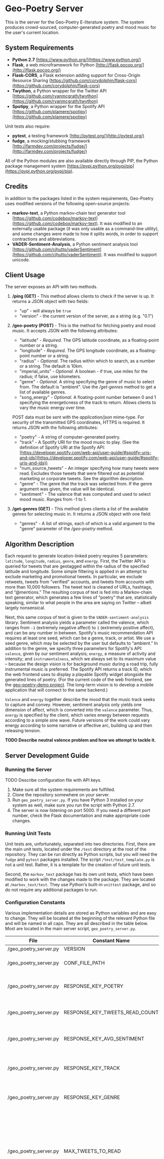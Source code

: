 Geo-Poetry Server
=================

This is the server for the Geo-Poetry E-literature system. The system produces 
crowd-sourced, computer-generated poetry and mood music for the user's 
current location.


System Requirements
-------------------
* **Python 2.7** [https://www.python.org/](https://www.python.org/)
* **Flask**, a web microframework for Python [http://flask.pocoo.org/](http://flask.pocoo.org/)
* **Flask-CORS**, a Flask extension adding support for Cross-Origin Resource Sharing [https://github.com/corydolphin/flask-cors](https://github.com/corydolphin/flask-cors)
* **Twython**, a Python wrapper for the Twitter API [https://github.com/ryanmcgrath/twython](https://github.com/ryanmcgrath/twython)
* **Spotipy**, a Python wrapper for the Spotify API [https://github.com/plamere/spotipy](https://github.com/plamere/spotipy)

Unit tests also require:
* **pytest**, a testing framework [http://pytest.org/](http://pytest.org/)
* **fudge**, a mocking/stubbing framework [http://farmdev.com/projects/fudge/](http://farmdev.com/projects/fudge/)

All of the Python modules are also available directly through PIP, the Python 
package management system [https://pypi.python.org/pypi/pip](https://pypi.python.org/pypi/pip).


Credits
-------

In addition to the packages listed in the system requirements, Geo-Poetry 
uses modified versions of the following open-source projects:
* **markov-text**, a Python markov-chain text generator tool [https://github.com/codebox/markov-text](https://github.com/codebox/markov-text). It was modified to an externally usable package (it was only usable as a command-line utility), and some changes were made to how it splits words, in order to support contractions and abbreviations.
* **VADER-Sentiment-Analysis**, a Python sentiment analysis tool [https://github.com/cjhutto/vaderSentiment](https://github.com/cjhutto/vaderSentiment). It was modified to support unicode.


Client Usage
------------

The server exposes an API with two methods.

1. **/ping (GET)** - This method allows clients to check if the server is up.
	It returns a JSON object with two fields:

	* "up" - will always be <code>true</code>
	* "version" - the current version of the server, as a string (e.g. "0.1")

2. **/geo-poetry (POST)** - This is the method for fetching poetry and mood music.
	It accepts JSON with the following attributes:

	* "latitude" - *Required.* The GPS latitude coordinate, as a floating-point number or a string.
	* "longitude" - *Required.* The GPS longitude coordinate, as a floating-point number or a string.
	* "radius" - *Optional.* The radius within which to search, as a number or a string. The default is 10km.
	* "imperial_units" - *Optional.* A boolean - if true, use miles for the radius; if false, use kilometers.
	* "genre" - *Optional.* A string specifying the genre of music to select from. The default is "ambient". Use the */get-genres* method to get a list of available genres.
	* "song_energy" - *Optional.* A floating-point number between 0 and 1 specifying the energeticness of the track to return. Allows clients to vary the music energy over time.

	POST data must be sent with the *application/json* mime-type. For security
	of the transmitted GPS coordinates, HTTPS is required. It returns JSON with
	the following attributes:

	* "poetry" - A string of computer-generated poetry.
	* "track" - A Spotify URI for the mood music to play. (See the definition of Spotify URI at the Spotify API: [https://developer.spotify.com/web-api/user-guide/#spotify-uris-and-ids](https://developer.spotify.com/web-api/user-guide/#spotify-uris-and-ids))
	* "num_source_tweets" - An integer specifying how many tweets were read. Excludes those tweets that were filtered out as potential marketing or corporate tweets. See the algorithm description.
	* "genre" - The genre that the track was selected from. If the genre argument was given, the value will be identical.
	* "sentiment" - The valence that was computed and used to select mood music. Ranges from -1 to 1.

3. **/get-genres (GET)** - This method gives clients a list of the available genres for selecting music in.
	It returns a JSON object with one field:

	* "genres" - A list of strings, each of which is a valid argument to the "genre" parameter of the */geo-poetry* method.


Algorithm Description
---------------------

Each request to generate location-linked poetry requires 5 parameters: `latitude`, `longitude`, `radius`, `genre`, and `energy`. First, the Twitter API is queried for tweets that are geotagged within the radius of the specified latitude and longitude. Some simple filtering is applied in an attempt to exclude marketing and promotional tweets. In particular, we exclude retweets, tweets from "verified" accounts, and tweets from accounts with more than 10,000 followers. The tweet text is cleaned of URLs, hashtags, and “@mentions.” The resulting corpus of text is fed into a Markov-chain text generator, which generates a few lines of “poetry” that are, statistically speaking, similar to what people in the area are saying on Twitter – albeit largely nonsensical.

Next, this same corpus of text is given to the `VADER-sentiment-analysis` library. Sentiment analysis yields a parameter called the valence, which ranges from `-1` (extremely negative affect) to `1` (extremely positive affect), and can be any number in between. Spotify's music recommendation API requires at least one seed, which can be a genre, track, or artist. We use a seed genre, which may be selected by the user but defaults to “ambient.” In addition to the genre, we specify three parameters for Spotify's API: `valence`, given by our sentiment analysis; `energy`, a measure of activity and intensity; and `instrumentalness`, which we always set to its maximum value – because the design vision is for background music during a road trip, fully instrumental music is preferred. The Spotify API returns a track ID, which the web frontend uses to display a playable Spotify widget alongside the generated lines of poetry. (For the current code of the web frontend, see the [geo-poetry-demo project](https://github.com/UCI-TPL/geo-poetry-demo). The long-term vision is to develop a mobile application that will connect to the same backend.)

`Valence` and `energy` together describe the mood that the music track seeks to capture and convey. However, sentiment analysis only yields one dimension of affect, which is converted into the `valence` parameter. Thus, `energy` is specified by the client, which varies energy between requests according to a simple sine wave. Future versions of the work could vary energy according to some narrative or affective arc, building up and then releasing tension.

**TODO Describe neutral valence problem and how we attempt to tackle it.**

Server Development Guide
------------------------

### Running the Server

TODO Describe configuration file with API keys.

1. Make sure all the system requirements are fulfilled.
2. Clone the repository somewhere on your server.
3. Run `geo_poetry_server.py`. If you have Python 3 installed on your system as well, make sure you run the script with Python 2.7.
4. The server is now listening on port 5000. If you need a different port number, check the Flask documentation and make appropriate code changes.

### Running Unit Tests

Unit tests are, unfortunately, separated into two directories. First, there are the main unit tests, located under the `/test` directory at the root of the repository. They can be run directly as Python scripts, but you will need the `fudge` and `pytest` packages installed. The script `/test/test_template.py` is not a unit test. Rather, it is a template for the creation of future unit tests.

Second, the `markov_text` package has its own unit tests, which have been modified to work with the changes made to the package. They are located at `/markov_text/test`. They use Python's built-in `unittest` package, and so do not require any additional packages to run.

### Configuration Constants

Various implementation details are stored as Python variables and are easy to change. They will be located at the beginning of the relevant Python file and will be named in all caps. They are all described in the table below. Most are located in the main server script, `geo_poetry_server.py`.

<table>
	<thead>
		<th>File</th>
		<th>Constant Name</th>
		<th>Value</th>
		<th>Description</th>
	</thead>
	<tr>
		<td>/geo_poetry_server.py</td>
		<td>VERSION</td>
		<td>"0.0"</td>
		<td>The server version.</td>
	</tr>
	<tr>
		<td>/geo_poetry_server.py</td>
		<td>CONF_FILE_PATH</td>
		<td>"scratch/server.conf"</td>
		<td>The path to look for a `.conf` file containing API keys.</td>
	</tr>
	<tr>
		<td>/geo_poetry_server.py</td>
		<td>RESPONSE_KEY_POETRY</td>
		<td>"poetry"</td>
		<td>The JSON attribute under which the poetry text is stored in the response.</td>
	</tr>
	<tr>
		<td>/geo_poetry_server.py</td>
		<td>RESPONSE_KEY_TWEETS_READ_COUNT</td>
		<td>"num_source_tweets"</td>
		<td>The JSON attribute under which the number of tweets read is stored in the response.</td>
	</tr>
	<tr>
		<td>/geo_poetry_server.py</td>
		<td>RESPONSE_KEY_AVG_SENTIMENT</td>
		<td>"sentiment"</td>
		<td>The JSON attribute under which the average tweet sentiment is stored in the response.</td>
	</tr>
	<tr>
		<td>/geo_poetry_server.py</td>
		<td>RESPONSE_KEY_TRACK</td>
		<td>"track"</td>
		<td>The JSON attribute under which the Spotify ID of the recommended track is stored in the response.</td>
	</tr>
	<tr>
		<td>/geo_poetry_server.py</td>
		<td>RESPONSE_KEY_GENRE</td>
		<td>"genre"</td>
		<td>The JSON attribute under which the Spotify seed genre is stored in the response.</td>
	</tr>
	<tr>
		<td>/geo_poetry_server.py</td>
		<td>MAX_TWEETS_TO_READ</td>
		<td>500</td>
		<td>The algorithm will read at least MIN_TWEETS_TO_READ and at most MAX_TWEETS_TO_READ tweets, excluding those filtered out. If it hits Twitter's API rate limit before reading MIN_TWEETS_TO_READ tweets, it will return HTTP 429: Too Many Requests.</td>
	</tr>
	<tr>
		<td>/geo_poetry_server.py</td>
		<td>MIN_TWEETS_TO_READ</td>
		<td>100</td>
		<td>The algorithm will read at least MIN_TWEETS_TO_READ and at most MAX_TWEETS_TO_READ tweets, excluding those filtered out. If it hits Twitter's API rate limit before reading MIN_TWEETS_TO_READ tweets, it will return HTTP 429: Too Many Requests.</td>
	</tr>
	<tr>
		<td>/geo_poetry_server.py</td>
		<td>MARKOV_DEPTH</td>
		<td>2</td>
		<td>The size of the n-grams to examine for Markov-chain text generation. With this scale of a corpus, we have found 2 to be a good number - it is the minimum for the generator to work, but setting the depth to 3 tends to regurgitate tweets verbatim, with no scrambling.</td>
	</tr>
	<tr>
		<td>/geo_poetry_server.py</td>
		<td>POEM_LINES_TO_GENERATE</td>
		<td>3</td>
		<td>The number of lines of poetry to generate.</td>
	</tr>
	<tr>
		<td>/geo_poetry_server.py</td>
		<td>DEFAULT_RADIUS</td>
		<td>10</td>
		<td>The radius defaults to 10km if not specified by the client.</td>
	</tr>
	<tr>
		<td>/geo_poetry_server.py</td>
		<td>DEFAULT_IMPERIAL_UNITS</td>
		<td>False</td>
		<td>The radius defaults to 10km if not specified by the client.</td>
	</tr>
	<tr>
		<td>/geo_poetry_server.py</td>
		<td>SENTIMENT_MIN_MAGNITUDE</td>
		<td>0.2</td>
		<td>In an attempt to avoid relatively neutral results, tweets with a sentiment within this number of zero will be excluded from the average sentiment calculation. See the algorithm description.</td>
	</tr>
	<tr>
		<td>/geo_poetry_server.py</td>
		<td>SPOTIFY_DEFAULT_GENRE</td>
		<td>"ambient"</td>
		<td>The seed genre will default to this value if not specified by the client.</td>
	</tr>
	<tr>
		<td>/geo_poetry_server.py</td>
		<td>SPOTIFY_DEFAULT_ENERGY</td>
		<td>0.5</td>
		<td>The song energy will default to this value if not specified by the client.</td>
	</tr>
	<tr>
		<td>/geo_twitter.py</td>
		<td>URL_REGEX</td>
		<td>`r'(https?://\S*)'`</td>
		<td>The regular expression used to match URLs in order to clean them from tweets.</td>
	</tr>
	<tr>
		<td>/geo_twitter.py</td>
		<td>MIN_NUM_FOLLOWERS</td>
		<td>0</td>
		<td>Tweets from accounts with less than this many followers will be filtered out.</td>
	</tr>
	<tr>
		<td>/geo_twitter.py</td>
		<td>MAX_NUM_FOLLOWERS</td>
		<td>10000</td>
		<td>Tweets from accounts with more than this many followers will be filtered out.</td>
	</tr>
</table>